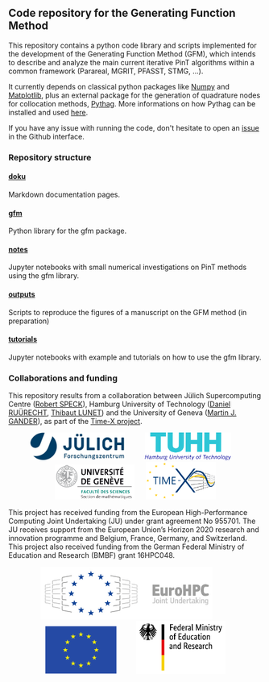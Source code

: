 ## Code repository for the Generating Function Method

This repository contains a python code library and scripts implemented for the development of the Generating Function Method (GFM),
which intends to describe and analyze the main current iterative PinT algorithms within a common framework (Parareal, MGRIT, PFASST, STMG, ...).

It currently depends on classical python packages like [Numpy](https://numpy.org/) and [Matplotlib](https://matplotlib.org/),
plus an external package for the generation of quadrature nodes for collocation methods, [Pythag](https://gitlab.com/tlunet/pythag).
More informations on how Pythag can be installed and used [here](./doku/pythag.md).

If you have any issue with running the code, 
don't hesitate to open an [issue](https://github.com/Parallel-in-Time/gfm/issues) in the Github interface. 

### Repository structure

#### [doku](./doku) 

Markdown documentation pages.

#### [gfm](./gfm)

Python library for the gfm package.

#### [notes](./notes)

Jupyter notebooks with small numerical investigations on PinT methods using the gfm library.

#### [outputs](./outputs)

Scripts to reproduce the figures of a manuscript on the GFM method (in preparation)

#### [tutorials](./tutorials)

Jupyter notebooks with example and tutorials on how to use the gfm library.

### Collaborations and funding

This repository results from a collaboration between Jülich Supercomputing Centre 
([Robert SPECK](https://www.fz-juelich.de/SharedDocs/Personen/IAS/JSC/EN/staff/speck_r.html)), 
Hamburg University of Technology 
([Daniel RUÜRECHT](https://www.mat.tuhh.de/home/druprecht/?homepage_id=druprecht),
[Thibaut LUNET](https://www.mat.tuhh.de/home/tlunet/?homepage_id=tlunet)) 
and the University of Geneva ([Martin J. GANDER](https://www.unige.ch/~gander/)), 
as part of the [Time-X project](https://www.timex-eurohpc.eu/). 

<p align="center">
  <img src="./doku/logo_JSC.jpg" height="55"/> &nbsp;&nbsp;&nbsp;&nbsp;&nbsp;&nbsp;&nbsp;&nbsp;
  <img src="./doku/tuhh-logo.png" height="55"/> &nbsp;&nbsp;&nbsp;&nbsp;
  <img src="./doku/logo_sec-math.png" height="70"/> &nbsp;&nbsp;&nbsp;&nbsp;
  <img src="./doku/LogoTime-X.png" height="75"/>
</p>

This project has received funding from the European High-Performance Computing Joint Undertaking (JU) under grant agreement No 955701.
The JU receives support from the European Union’s Horizon 2020 research and innovation programme and Belgium, France, Germany, and Switzerland.
This project also received funding from the German Federal Ministry of Education and Research (BMBF) grant 16HPC048.

<p align="center">
  <img src="./doku/EuroHPC.jpg" height="105"/> &nbsp;&nbsp;&nbsp;&nbsp;&nbsp;&nbsp;&nbsp;&nbsp;
  <img src="./doku/logo_eu.png" height="95" /> &nbsp;&nbsp;&nbsp;&nbsp;&nbsp;&nbsp;&nbsp;&nbsp;
  <img src="./doku/BMBF_gefoerdert_2017_en.jpg" height="105" />
</p>

